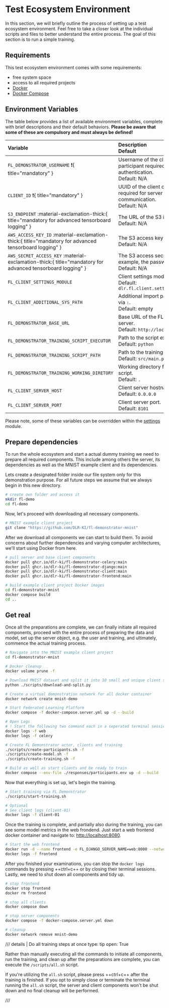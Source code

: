 # Test Ecosystem Environment

In this section, we will briefly outline the process of setting up a test ecosystem environment.
Feel free to take a closer look at the individual scripts and files to better understand the entire process.
The goal of this section is to run a simple training.

## Requirements

This test ecosystem environment comes with some requirements:

- free system space
- access to all required projects
- [Docker](https://www.docker.com)
- [Docker Compose](https://docs.docker.com/compose)

## Environment Variables

The table below provides a list of available environment variables, complete with brief descriptions and their default
behaviors.
**Please be aware that some of these are compulsory and must always be defined!**

| Variable                                    | Description<br/>Default                                                      |
|:--------------------------------------------|:-----------------------------------------------------------------------------|
| `FL_DEMONSTRATOR_USERNAME` :exclamation:{ title="mandatory" } | Username of the client or participant required for server authentication.<br/>Default: N/A |
| `CLIENT_ID` :exclamation:{ title="mandatory" } | UUID of the client or participant required for server communication.<br/>Default: N/A |
| `S3_ENDPOINT` :material-exclamation-thick:{ title="mandatory for advanced tensorboard logging" } | The URL of the S3 instance.<br/>Default: N/A |
| `AWS_ACCESS_KEY_ID` :material-exclamation-thick:{ title="mandatory for advanced tensorboard logging" } | The S3 access key or username.<br/>Default: N/A |
| `AWS_SECRET_ACCESS_KEY` :material-exclamation-thick:{ title="mandatory for advanced tensorboard logging" } | The S3 access secret, for example, the password.<br/>Default: N/A |
| `FL_CLIENT_SETTINGS_MODULE`                 | Client settings module.<br/>Default: `dlr.fl.client.settings.Settings`       |
| `FL_CLIENT_ADDITIONAL_SYS_PATH`             | Additional import paths splitted via `:`.<br/>Default: empty                 |
| `FL_DEMONSTRATOR_BASE_URL`                  | Base URL of the FL Demonstrator server.<br/>Default: `http://localhost:8000` |
| `FL_DEMONSTRATOR_TRAINING_SCRIPT_EXECUTOR`  | Path to the script executor.<br/>Default: `python`                           |
| `FL_DEMONSTRATOR_TRAINING_SCRIPT_PATH`      | Path to the training script.<br/>Default: `src/main.py`                     |
| `FL_DEMONSTRATOR_TRAINING_WORKING_DIRETORY` | Working directory for the training script.<br/>Default: `.`                  |
| `FL_CLIENT_SERVER_HOST`                     | Client server hostname.<br/>Default: `0.0.0.0`                               |
| `FL_CLIENT_SERVER_PORT`                     | Client server port.<br/>Default: `8101`                                      |

Please note, some of these variables can be overridden within the [settings](./code-snippets.md#file-srcsettingspy)
module.

## Prepare dependencies

To run the whole ecosystem and start a actual dummy training we need to prepare all required components.
This include among others the server, its dependencies as well as the MNIST example client and its dependencies.

Lets create a designated folder inside our file system only for this demonstration purpose.
For all future steps we assume that we always begin in this new directory.

```bash
# create own folder and access it
mkdir fl-demo
cd fl-demo
```

Now, let's proceed with downloading all necessary components.

```bash
# MNIST example client project
git clone "https://github.com/DLR-KI/fl-demonstrator-mnist"
```

After we download all components we can start to build them.
To avoid concerns about further dependencies and varying computer architectures, we'll start using Docker from here.

```bash
# pull server and base client components
docker pull ghcr.io/dlr-ki/fl-demonstrator-celery:main
docker pull ghcr.io/dlr-ki/fl-demonstrator-django:main
docker pull ghcr.io/dlr-ki/fl-demonstrator-client:main
docker pull ghcr.io/dlr-ki/fl-demonstrator-frontend:main

# build example client project Docker images
cd fl-demonstrator-mnist
docker compose build
cd ..
```

## Get real

Once all the preparations are complete, we can finally initiate all required components, proceed with the entire process
of preparing the data and model, set up the server object, e.g. the user and training, and ultimately, commence the
actual training process.

```bash
# Navigate into the MNIST example client project
cd fl-demonstrator-mnist

# Docker cleanup
docker volume prune -f

# Download MNIST dataset and split it into 10 small and unique client subsets
python ./scripts/download-and-split.py

# Create a virtual demonstration network for all docker container
docker network create mnist-demo

# Start Federated Learning Platform
docker compose -f docker-compose.server.yml up -d --build

# Open Logs
# ! Start the following two command each in a seperated terminal session !
docker logs -f web
docker logs -f celery

# Create FL Demonstrator actor, clients and training
./scripts/create-participants.sh -f
./scripts/create-model.sh -f
./scripts/create-training.sh -f

# Build as well as start clients and be ready to train
docker compose --env-file ./responses/participants.env up -d --build
```

Now that everything is set up, let's begin the training.

```bash
# Start training via FL Demonstrator
./scripts/start-training.sh

# Optional
# See client logs (client-01)
docker logs -f client-01
```

Once the training is complete, and partially also during the training, you can see some model metrics in the web
frondend.
Just start a web frontend docker container and navigate to: <http://localhost:8080>.

```bash
# Start the web frontend
docker run -d --name frontend -e FL_DJANGO_SERVER_NAME=web:8000 --network mnist-demo -p 8080:8080 ghcr.io/dlr-ki/fl-demonstrator-frontend:main
docker logs -f frontend
```

After you finished your examinations, you can stop the `docker logs` commands by pressing ++ctrl+c++ or by closing their
terminal sessions.
Lastly, we need to shut down all components and tidy up.

```bash
# stop frontend
docker stop frontend
docker rm frontend

# stop all clients
docker compose down

# stop server components
docker compose -f docker-compose.server.yml down

# cleanup
docker network remove mnist-demo
```

/// details | Do all training steps at once
    type: tip
    open: True

Rather than manually executing all the commands to initiate all components, run the training, and clean up after the
preparations are complete, you can execute the `/scripts/all.sh` script.

If you're utilizing the `all.sh` script, please press ++ctrl+c++ after the training is finished.
If you opt to simply close or terminate the terminal running the `all.sh` script, the server and client components
won't be shut down and no final cleanup will be performed.

///
